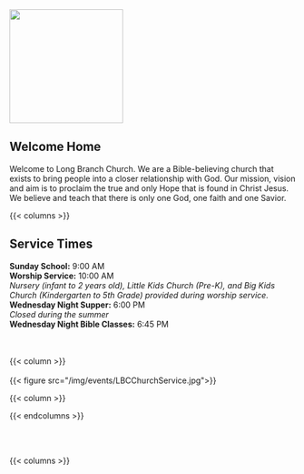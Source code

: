 ---
---

<picture>
  <source srcset="/img/brand/LBCLogo.png" media="(prefers-color-scheme:dark)">
  <img height="200px" src="/img/brand/LBCLogo.png">
</picture>

## Welcome Home

Welcome to Long Branch Church.
We are a Bible-believing church that exists
to bring people into a closer
relationship with God. Our mission,
vision and aim is to proclaim the
true and only Hope that is found in
Christ Jesus. We believe and teach
that there is only one God, one
faith and one Savior. 

{{< columns >}}

## Service Times
**Sunday School:** 9:00 AM </br>
**Worship Service:** 10:00 AM </br>
    *Nursery (infant to 2 years old), Little Kids Church (Pre-K), and Big Kids Church (Kindergarten to 5th Grade) provided during worship service.* </br>
**Wednesday Night Supper:** 6:00 PM </br>
    *Closed during the summer* </br>
**Wednesday Night Bible Classes:** 6:45 PM

</br>
</br>
{{< column >}}
</br>
</br>
{{< figure src="/img/events/LBCChurchService.jpg">}}

{{< column >}}

<!-- Add specific events here -->

{{< endcolumns >}}

</br>
</br>

{{< columns >}}
